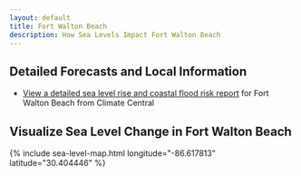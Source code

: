 ```yaml
---
layout: default
title: Fort Walton Beach
description: How Sea Levels Impact Fort Walton Beach
---
```


## Detailed Forecasts and Local Information

 - [View a detailed sea level rise and coastal flood risk report](https://github.com/PaulRosenthal/NorthwestFLSeaLevelChanges/raw/main/downloads/fort-walton-beach/local-report-from-climate-central.pdf) for Fort Walton Beach from Climate Central

## Visualize Sea Level Change in Fort Walton Beach

{% include sea-level-map.html longitude="-86.617813" latitude="30.404446" %}

